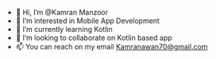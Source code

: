 - 👋 Hi, I’m @Kamran Manzoor
- 👀 I’m interested in Mobile App Development
- 🌱 I’m currently learning Kotlin
- 💞️ I’m looking to collaborate on Kotlin based app
- 📫 You can reach on my email Kamranawan70@gmail.com

<!---
kami70/kami70 is a ✨ special ✨ repository because its `README.md` (this file) appears on your GitHub profile.
You can click the Preview link to take a look at your changes.
--->
